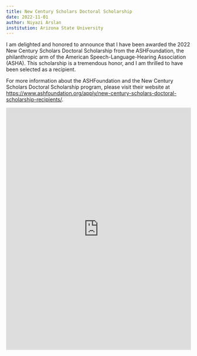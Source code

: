 ```yaml
---
title: New Century Scholars Doctoral Scholarship
date: 2022-11-01
author: Niyazi Arslan
institution: Arizona State University
---  
```


I am delighted and honored to announce that I have been awarded the 2022 New Century Scholars Doctoral Scholarship from the ASHFoundation, the philanthropic arm of the American Speech-Language-Hearing Association (ASHA). This scholarship is a tremendous honor, and I am thrilled to have been selected as a recipient.

For more information about the ASHFoundation and the New Century Scholars Doctoral Scholarship program, please visit their website at https://www.ashfoundation.org/apply/new-century-scholars-doctoral-scholarship-recipients/.

<iframe src="https://www.linkedin.com/embed/feed/update/urn:li:share:6985989369270538240" height="661" width="504" frameborder="0" allowfullscreen="" title="Embedded post"></iframe>




